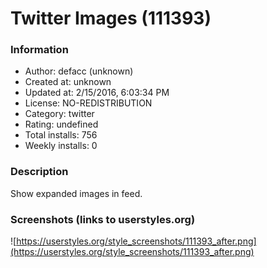 # Twitter Images (111393)

### Information
- Author: defacc (unknown)
- Created at: unknown
- Updated at: 2/15/2016, 6:03:34 PM
- License: NO-REDISTRIBUTION
- Category: twitter
- Rating: undefined
- Total installs: 756
- Weekly installs: 0


### Description
Show expanded images in feed.


### Screenshots (links to userstyles.org)
![https://userstyles.org/style_screenshots/111393_after.png](https://userstyles.org/style_screenshots/111393_after.png)


